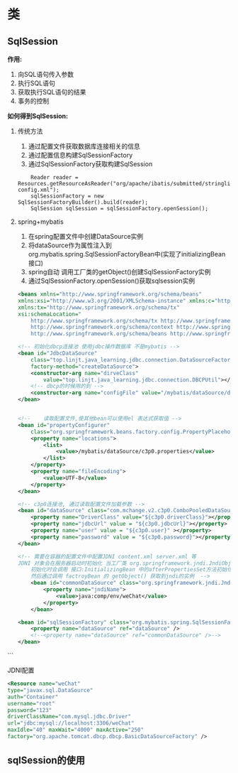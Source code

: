 # 类


## SqlSession

**作用:**
1. 向SQL语句传入参数
2. 执行SQL语句
3. 获取执行SQL语句的结果
4. 事务的控制

**如何得到SqlSession:**
1. 传统方法
    1. 通过配置文件获取数据库连接相关的信息
    2. 通过配置信息构建SqlSessionFactory
    3. 通过SqlSessionFactory获取构建SqlSession

    ```
        Reader reader = Resources.getResourceAsReader("org/apache/ibatis/submitted/stringlist/mybatis-config.xml");
        sqlSessionFactory = new SqlSessionFactoryBuilder().build(reader);
        SqlSession sqlSession = sqlSessionFactory.openSession();
    ```
2. spring+mybatis
    1. 在spring配置文件中创建DataSource实例
    2. 将dataSource作为属性注入到org.mybatis.spring.SqlSessionFactoryBean中(实现了initializingBean接口)
    3. spring自动 调用工厂类的getObject()创建SqlSessionFactory实例
    4. 通过SqlSessionFactory.openSession()获取sqlsession实例
    
    ```xml
    <beans xmlns="http://www.springframework.org/schema/beans"
	xmlns:xsi="http://www.w3.org/2001/XMLSchema-instance" xmlns:c="http://www.springframework.org/schema/context"
	xmlns:tx="http://www.springframework.org/schema/tx"
	xsi:schemaLocation="
		http://www.springframework.org/schema/tx http://www.springframework.org/schema/tx/spring-tx-3.1.xsd
		http://www.springframework.org/schema/context http://www.springframework.org/schema/context/spring-context-3.1.xsd
		http://www.springframework.org/schema/beans http://www.springframework.org/schema/beans/spring-beans-3.1.xsd">

	<!-- 初始化dbcp连接池 使用jdbc操作数据库 不是mybatis -->
	<bean id="JdbcDataSource"
		class="top.linjt.java_learning.jdbc.connection.DataSourceFactory"
		factory-method="createDataSource">
		<constructor-arg name="dirveClass"
			value="top.linjt.java_learning.jdbc.connection.DBCPUtil"></constructor-arg>
		<!-- dbcp的时候用的到 -->
		<constructor-arg name="configFile" value="/mybatis/dataSource/dbcp.properties"></constructor-arg>
	</bean>


    <!-- 	读取配置文件,使其他bean可以使用el 表达式获取值 -->
	<bean id="propertyConfigurer"
		class="org.springframework.beans.factory.config.PropertyPlaceholderConfigurer">
		<property name="locations">
			<list>
				<value>/mybatis/dataSource/c3p0.properties</value>
			</list>
		</property>
		<property name="fileEncoding">
			<value>UTF-8</value>
		</property>
	</bean>

    <!-- c3p0连接池, 通过读取配置文件加载参数 -->
	<bean id="dataSource" class="com.mchange.v2.c3p0.ComboPooledDataSource">
		<property name="DriverClass" value="${c3p0.driverClass}"></property>
		<property name="jdbcUrl" value = "${c3p0.jdbcUrl}"></property>
		<property name="user" value = "${c3p0.user}" ></property>
		<property name="password" value = "${c3p0.password}"></property>
	</bean>

	<!-- 需要在容器的配置文件中配置JDNI content.xml server.xml 等  
	JDNI 对象会在服务器启动时初始化 当工厂类 org.springframework.jndi.JndiObjectFactoryBean 
		初始化时会调用 接口:InitializingBean 中的afterPropertiesSet方法初始化实例,
		然后通过调用 factroyBean 的 getObject() 获取到jndi的实例  -->
     	<bean id="commonDataSource" class="org.springframework.jndi.JndiObjectFactoryBean"> 
    		<property name="jndiName"> 
    			<value>java:comp/env/weChat</value> 
    		</property> 
     	</bean> 

	<bean id="sqlSessionFactory" class="org.mybatis.spring.SqlSessionFactoryBean">
		<property name="dataSource" ref="dataSource" />
		<!--<property name="dataSource" ref="commonDataSource" />-->
	</bean>

</beans>
    ```

JDNI配置
```xml
<Resource name="weChat" 
type="javax.sql.DataSource" 
auth="Container"
username="root" 
password="123" 
driverClassName="com.mysql.jdbc.Driver"
url="jdbc:mysql://localhost:3306/weChat"
maxIdle="40" maxWait="4000" maxActive="250"
factory="org.apache.tomcat.dbcp.dbcp.BasicDataSourceFactory" />
```

## sqlSession的使用

```java

```